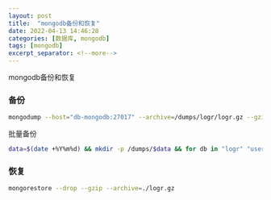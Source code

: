 ```yaml
---
layout: post
title:  "mongodb备份和恢复"
date: 2022-04-13 14:46:28
categories: [数据库, mongodb]
tags: [mongodb]
excerpt_separator: <!--more-->
---
```

mongodb备份和恢复
<!--more-->


### 备份
```bash
mongodump --host="db-mongodb:27017" --archive=/dumps/logr/logr.gz --gzip --db=logr
```

批量备份
```bash
data=$(date +%Y%m%d) && mkdir -p /dumps/$data && for db in "logr" "user" "orgs" "groups" "core";do mongodump --host="db-mongodb:27017" --archive=/dumps/$data/$db.gz --gzip --db=$db;done && ls -al /dumps/$data
```

### 恢复

```bash
mongorestore --drop --gzip --archive=./logr.gz
```